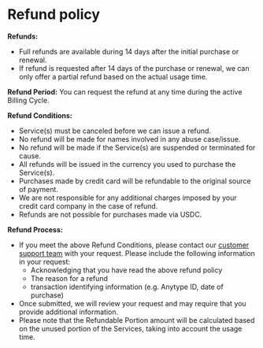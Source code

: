 # Refund policy

**Refunds:**

* Full refunds are available during 14 days after the initial purchase or renewal.
* If refund is requested after 14 days of the purchase or renewal, we can only offer a partial refund based on the actual usage time.

**Refund Period:** You can request the refund at any time during the active Billing Cycle.

**Refund Conditions:**

* Service(s) must be canceled before we can issue a refund.
* No refund will be made for names involved in any abuse case/issue.
* No refund will be made if the Service(s) are suspended or terminated for cause.
* All refunds will be issued in the currency you used to purchase the Service(s).
* Purchases made by credit card will be refundable to the original source of payment.
* We are not responsible for any additional charges imposed by your credit card company in the case of refund.
* Refunds are not possible for purchases made via USDC.

**Refund Process:**

* If you meet the above Refund Conditions, please contact our [customer support team](mailto:care@anytype.io) with your request. Please include the following information in your request:&#x20;
  * Acknowledging that you have read the above refund policy
  * The reason for a refund
  * transaction identifying information (e.g. Anytype ID, date of purchase)
* Once submitted, we will review your request and may require that you provide additional information.
* &#x20;Please note that the Refundable Portion amount will be calculated based on the unused portion of the Services, taking into account the usage time.
